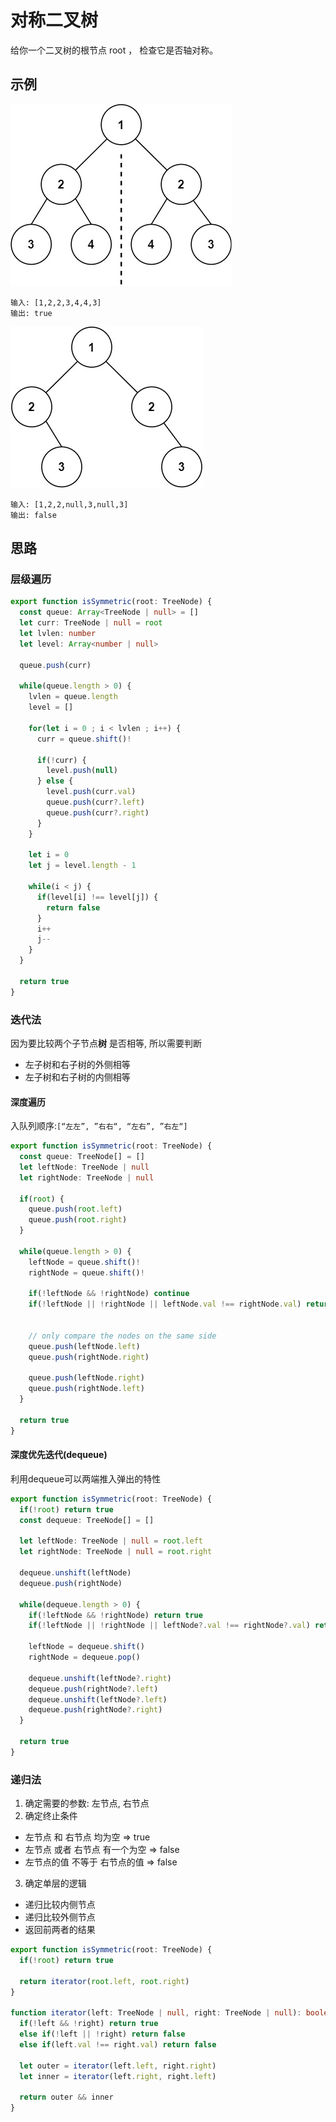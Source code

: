 # 对称二叉树 

给你一个二叉树的根节点 root ， 检查它是否轴对称。

## 示例

![sys](../../static/img/binary-tree/symtree1.jpeg)
```
输入: [1,2,2,3,4,4,3]
输出: true
```

![sys2](../../static/img/binary-tree/symtree2.jpeg)
```
输入: [1,2,2,null,3,null,3]
输出: false
```

## 思路


### 层级遍历

```typescript
export function isSymmetric(root: TreeNode) {
  const queue: Array<TreeNode | null> = []
  let curr: TreeNode | null = root
  let lvlen: number 
  let level: Array<number | null> 

  queue.push(curr)

  while(queue.length > 0) {
    lvlen = queue.length 
    level = []

    for(let i = 0 ; i < lvlen ; i++) {
      curr = queue.shift()! 

      if(!curr) {
        level.push(null)
      } else {
        level.push(curr.val)
        queue.push(curr?.left)
        queue.push(curr?.right)
      }
    }

    let i = 0 
    let j = level.length - 1

    while(i < j) {
      if(level[i] !== level[j]) {
        return false
      }
      i++
      j--
    }
  }

  return true
}
```

### 迭代法 

因为要比较两个子节点**树** 是否相等, 所以需要判断
* 左子树和右子树的外侧相等
* 左子树和右子树的内侧相等

#### 深度遍历

入队列顺序:`[“左左”, ”右右“, “左右”, ”右左“]`

```typescript 
export function isSymmetric(root: TreeNode) {
  const queue: TreeNode[] = []
  let leftNode: TreeNode | null 
  let rightNode: TreeNode | null

  if(root) {
    queue.push(root.left)
    queue.push(root.right)
  }

  while(queue.length > 0) {
    leftNode = queue.shift()!
    rightNode = queue.shift()! 

    if(!leftNode && !rightNode) continue
    if(!leftNode || !rightNode || leftNode.val !== rightNode.val) return false


    // only compare the nodes on the same side
    queue.push(leftNode.left)
    queue.push(rightNode.right)

    queue.push(leftNode.right)
    queue.push(rightNode.left)
  }

  return true
}
```
#### 深度优先迭代(dequeue)

利用dequeue可以两端推入弹出的特性

```typescript
export function isSymmetric(root: TreeNode) {
  if(!root) return true
  const dequeue: TreeNode[] = []

  let leftNode: TreeNode | null = root.left
  let rightNode: TreeNode | null = root.right

  dequeue.unshift(leftNode)
  dequeue.push(rightNode)

  while(dequeue.length > 0) {
    if(!leftNode && !rightNode) return true
    if(!leftNode || !rightNode || leftNode?.val !== rightNode?.val) return false 

    leftNode = dequeue.shift()
    rightNode = dequeue.pop()

    dequeue.unshift(leftNode?.right)
    dequeue.push(rightNode?.left)
    dequeue.unshift(leftNode?.left)
    dequeue.push(rightNode?.right)
  }

  return true
}
```

### 递归法

1. 确定需要的参数: 左节点, 右节点
2. 确定终止条件
  * 左节点 和 右节点 均为空 => true 
  * 左节点 或者 右节点 有一个为空 => false 
  * 左节点的值 不等于 右节点的值 => false
3. 确定单层的逻辑
  * 递归比较内侧节点
  * 递归比较外侧节点
  * 返回前两者的结果


```typescript
export function isSymmetric(root: TreeNode) {
  if(!root) return true

  return iterator(root.left, root.right)
}

function iterator(left: TreeNode | null, right: TreeNode | null): boolean {
  if(!left && !right) return true
  else if(!left || !right) return false  
  else if(left.val !== right.val) return false

  let outer = iterator(left.left, right.right)
  let inner = iterator(left.right, right.left)

  return outer && inner
}
```

